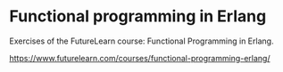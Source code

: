 # Functional programming in Erlang

Exercises of the FutureLearn course: Functional Programming in Erlang.

https://www.futurelearn.com/courses/functional-programming-erlang/
